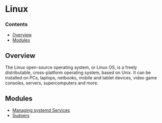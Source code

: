 # Linux
<!--TOC_START-->
### Contents
- [Overview](#overview)
- [Modules](#modules)

<!--TOC_END-->
## Overview
The Linux open-source operating system, or Linux OS, is a freely distributable, cross-platform operating system, based on Unix. It can be installed on PCs, laptops, netbooks, mobile and tablet devices, video game consoles, servers, supercomputers and more.
























<!--MODULES_START-->
## Modules
- [Managing systemd Services](./modules/managing-systemd-services)
- [Sudoers](./modules/sudoers)
<!--MODULES_END-->
